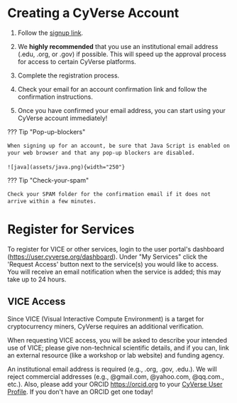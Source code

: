 # Creating a CyVerse Account

1. Follow the [signup link](https://user.cyverse.org/register).

2. We **highly recommended** that you use an institutional email address (.edu, .org, or .gov) if possible. This will speed up the approval process for access to certain CyVerse platforms.

3.  Complete the registration process.

4.  Check your email for an account confirmation link and follow the confirmation instructions.

5. Once you have confirmed your email address, you can start using your CyVerse account immediately!

??? Tip "Pop-up-blockers"

	When signing up for an account, be sure that Java Script is enabled on your web browser and that any pop-up blockers are disabled.

	![java](assets/java.png){width="250"}

??? Tip "Check-your-spam"

	Check your SPAM folder for the confirmation email if it does not arrive within a few minutes.


# Register for Services

To register for VICE or other services, login to the user portal's dashboard (<https://user.cyverse.org/dashboard>). Under "My Services" click the 'Request Access' button next to the service(s) you would like to access. You will receive an email notification when the service is added; this may take up to 24 hours.

## VICE Access

Since VICE (Visual Interactive Compute Environment) is a target for cryptocurrency miners, CyVerse requires an additional verification. 

When requesting VICE access, you will be asked to describe your intended use of VICE; please give non-technical scientific details, and if you can, link an external resource (like a workshop or lab website) and funding agency. 

An institutional email address is required (e.g., .org, .gov, .edu.). We will reject commercial addresses (e.g., @gmail.com, @yahoo.com, @qq.com., etc.). Also, please add your ORCID <https://orcid.org> to your [CyVerse User Profile](https://user.cyverse.org). If you don't have an ORCID get one today!

